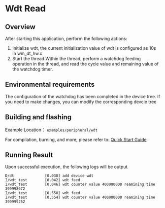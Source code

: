# Wdt Read

## Overview

After starting this application, perform the following actions:

1. Initialize wdt, the current initialization value of wdt is configured as 10s in wm_dt_hw.c
2. Start the thread.Within the thread, perform a watchdog feeding operation in the thread, and read the cycle value and remaining value of the watchdog timer.

## Environmental requirements

The configuration of the watchdog has been completed in the device tree. If you need to make changes, you can modify the corresponding devcie tree

## Building and flashing

Example Location： `examples/peripheral/wdt`

For compilation, burning, and more, please refer to: [Quick Start Guide](https://doc.winnermicro.net/w800/en/latest/get_started/index.html)

## Running Result

Upon successful execution, the following logs will be output.

```
D/dt              [0.038] add device wdt
I/wdt_test        [0.042] wdt feed
I/wdt_test        [0.046] wdt counter value 400000000 reamining time 399998672
I/wdt_test        [0.550] wdt feed
I/wdt_test        [0.554] wdt counter value 400000000 reamining time 399999252
```